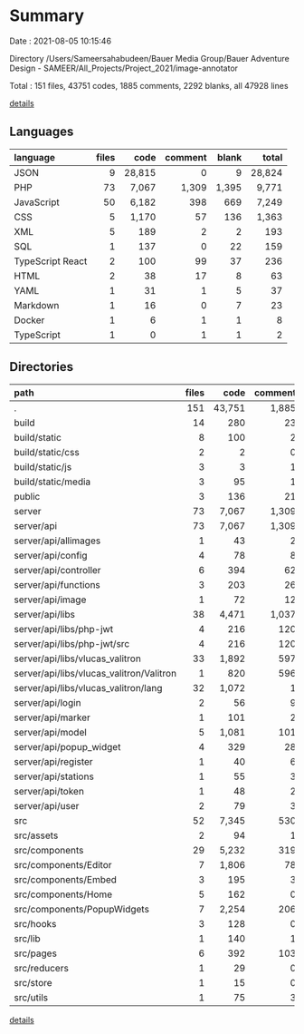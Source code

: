 # Summary

Date : 2021-08-05 10:15:46

Directory /Users/Sameersahabudeen/Bauer Media Group/Bauer Adventure Design - SAMEER/All_Projects/Project_2021/image-annotator

Total : 151 files,  43751 codes, 1885 comments, 2292 blanks, all 47928 lines

[details](details.md)

## Languages
| language | files | code | comment | blank | total |
| :--- | ---: | ---: | ---: | ---: | ---: |
| JSON | 9 | 28,815 | 0 | 9 | 28,824 |
| PHP | 73 | 7,067 | 1,309 | 1,395 | 9,771 |
| JavaScript | 50 | 6,182 | 398 | 669 | 7,249 |
| CSS | 5 | 1,170 | 57 | 136 | 1,363 |
| XML | 5 | 189 | 2 | 2 | 193 |
| SQL | 1 | 137 | 0 | 22 | 159 |
| TypeScript React | 2 | 100 | 99 | 37 | 236 |
| HTML | 2 | 38 | 17 | 8 | 63 |
| YAML | 1 | 31 | 1 | 5 | 37 |
| Markdown | 1 | 16 | 0 | 7 | 23 |
| Docker | 1 | 6 | 1 | 1 | 8 |
| TypeScript | 1 | 0 | 1 | 1 | 2 |

## Directories
| path | files | code | comment | blank | total |
| :--- | ---: | ---: | ---: | ---: | ---: |
| . | 151 | 43,751 | 1,885 | 2,292 | 47,928 |
| build | 14 | 280 | 23 | 14 | 317 |
| build/static | 8 | 100 | 2 | 1 | 103 |
| build/static/css | 2 | 2 | 0 | 0 | 2 |
| build/static/js | 3 | 3 | 1 | 0 | 4 |
| build/static/media | 3 | 95 | 1 | 1 | 97 |
| public | 3 | 136 | 21 | 13 | 170 |
| server | 73 | 7,067 | 1,309 | 1,395 | 9,771 |
| server/api | 73 | 7,067 | 1,309 | 1,395 | 9,771 |
| server/api/allimages | 1 | 43 | 2 | 8 | 53 |
| server/api/config | 4 | 78 | 8 | 24 | 110 |
| server/api/controller | 6 | 394 | 62 | 100 | 556 |
| server/api/functions | 3 | 203 | 26 | 29 | 258 |
| server/api/image | 1 | 72 | 12 | 9 | 93 |
| server/api/libs | 38 | 4,471 | 1,037 | 860 | 6,368 |
| server/api/libs/php-jwt | 4 | 216 | 120 | 27 | 363 |
| server/api/libs/php-jwt/src | 4 | 216 | 120 | 27 | 363 |
| server/api/libs/vlucas_valitron | 33 | 1,892 | 597 | 221 | 2,710 |
| server/api/libs/vlucas_valitron/Valitron | 1 | 820 | 596 | 161 | 1,577 |
| server/api/libs/vlucas_valitron/lang | 32 | 1,072 | 1 | 60 | 1,133 |
| server/api/login | 2 | 56 | 9 | 15 | 80 |
| server/api/marker | 1 | 101 | 2 | 10 | 113 |
| server/api/model | 5 | 1,081 | 101 | 246 | 1,428 |
| server/api/popup_widget | 4 | 329 | 28 | 45 | 402 |
| server/api/register | 1 | 40 | 6 | 7 | 53 |
| server/api/stations | 1 | 55 | 3 | 9 | 67 |
| server/api/token | 1 | 48 | 2 | 12 | 62 |
| server/api/user | 2 | 79 | 3 | 8 | 90 |
| src | 52 | 7,345 | 530 | 830 | 8,705 |
| src/assets | 2 | 94 | 1 | 1 | 96 |
| src/components | 29 | 5,232 | 319 | 509 | 6,060 |
| src/components/Editor | 7 | 1,806 | 78 | 210 | 2,094 |
| src/components/Embed | 3 | 195 | 3 | 30 | 228 |
| src/components/Home | 5 | 162 | 0 | 21 | 183 |
| src/components/PopupWidgets | 7 | 2,254 | 206 | 153 | 2,613 |
| src/hooks | 3 | 128 | 0 | 29 | 157 |
| src/lib | 1 | 140 | 1 | 30 | 171 |
| src/pages | 6 | 392 | 103 | 73 | 568 |
| src/reducers | 1 | 29 | 0 | 4 | 33 |
| src/store | 1 | 15 | 0 | 4 | 19 |
| src/utils | 1 | 75 | 3 | 17 | 95 |

[details](details.md)